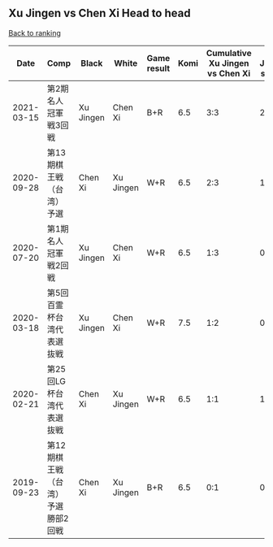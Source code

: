 ## Xu Jingen vs Chen Xi Head to head

[Back to ranking](../../index.md)




| **Date** | **Comp** | **Black** | **White** | **Game result** | **Komi** | **Cumulative Xu Jingen vs Chen Xi** | **Xu Jingen streak** | **Chen Xi streak** | 
| --- | --- | --- | --- | --- | --- | --- | --- | --- |
| 2021-03-15 | 第2期名人冠軍戦3回戦 | Xu Jingen | Chen Xi | B+R | 6.5 | 3:3 | 2 | 0 | 
| 2020-09-28 | 第13期棋王戦（台湾）予選 | Chen Xi | Xu Jingen | W+R | 6.5 | 2:3 | 1 | 0 | 
| 2020-07-20 | 第1期名人冠軍戦2回戦 | Xu Jingen | Chen Xi | W+R | 6.5 | 1:3 | 0 | 2 | 
| 2020-03-18 | 第5回百霊杯台湾代表選抜戦 | Xu Jingen | Chen Xi | W+R | 7.5 | 1:2 | 0 | 1 | 
| 2020-02-21 | 第25回LG杯台湾代表選抜戦 | Chen Xi | Xu Jingen | W+R | 6.5 | 1:1 | 1 | 0 | 
| 2019-09-23 | 第12期棋王戦（台湾）予選勝部2回戦 | Chen Xi | Xu Jingen | B+R | 6.5 | 0:1 | 0 | 1 |




